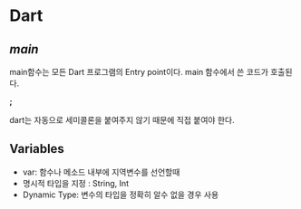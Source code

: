# Dart

## _main_

main함수는 모든 Dart 프로그램의 Entry point이다.
main 함수에서 쓴 코드가 호출된다.

**;**

dart는 자동으로 세미콜론을 붙여주지 않기 때문에 직접 붙여야 한다.

## Variables

- var: 함수나 메소드 내부에 지역변수를 선언할때
- 명시적 타입을 지정 : String, Int
- Dynamic Type: 변수의 타입을 정확히 알수 없을 경우 사용
